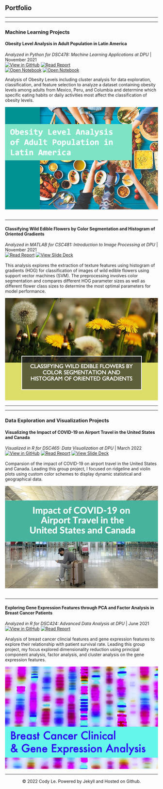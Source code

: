 ## Portfolio
---
---

### Machine Learning Projects

#### Obesity Level Analysis in Adult Population in Latin America 
<i>Analyzed in Python for DSC478: Machine Learning Applications at DPU </i> | 
     November 2021<br>
[![View in GitHub](https://img.shields.io/badge/Github-View%20in%20Github-008080?logo=github)](https://github.com/lacodyle/obesity_level_analysis)
[![Read Report](https://img.shields.io/badge/Adobe%20PDF-Read%20Report-CBC3E3?logo=Adobe)](pdf/Obesity_Level_Analysis_Report.pdf)<br>
[![Open Notebook](https://img.shields.io/badge/Jupyter-Open%20Cluster%20Analysis%20Notebook-yellowgreen?logo=Jupyter)](projects/ClusterAnalysis-ObesityLevels.html)
[![Open Notebook](https://img.shields.io/badge/Jupyter-Open%20Feature%20Selection%20Notebook-yellowgreen?logo=Jupyter)](projects/FeatureSelection-ObesityLevels.html)

Analysis of Obesity Levels including cluster analysis for data exploration, classification, and feature selection to analyze a dataset containing obesity levels among adults from Mexico, Peru, and Columbia and determine which specific eating habits or daily activities most affect the classification of obesity levels. <br>

<a href="https://drive.google.com/file/d/1hnCzV_dOuIXPVfue7OwqrCxynnF-KuE2/view?usp=sharing"><img src="images/ObesityLevels.png?raw=true"/>  
</a>
<br>

---
#### Classifying Wild Edible Flowers by Color Segmentation and Histogram of Oriented Gradients
<i>Analyzed in MATLAB for CSC481: Introduction to Image Processing at DPU </i> | 
                November 2021<br>
[![Read Report](https://img.shields.io/badge/Adobe%20PDF-Read%20Report-CBC3E3?logo=Adobe)](pdf/ClassifyingWildEdibleFlowers_Report.pdf)
[![View Slide Deck](https://img.shields.io/badge/Adobe-View%20Slide%20Deck-658f36?logo=Adobe)](pdf/WildEdibleFlowersClassification.pdf)<br>
<br>
This analysis explores the extraction of texture features using histogram of gradients (HOG) for classification of images of wild edible flowers
using support vector machines (SVM). The preprocessing involves color segmentation and compares different HOG parameter sizes as well as different
flower class sizes to determine the most optimal parameters for model performance. <br>

<a href="https://drive.google.com/file/d/1-1Gdw-XOt6csV8-hiof34ie1AGxH5Z0Q/view?usp=sharing"><img src="images/WildFlowers.png?raw=true"/>  
</a>

---
---

### Data Exploration and Visualization Projects

#### Visualizing the Impact of COVID-19 on Airport Travel in the United States and Canada 
<i>Visualized in R for DSC465: Data Visualization at DPU </i> | 
                March 2022<br>
[![View in GitHub](https://img.shields.io/badge/Github-View%20in%20Github-008080?logo=github)](https://github.com/lacodyle/covid_impact_on_travel)
[![Read Report](https://img.shields.io/badge/Adobe%20PDF-Read%20Report-CBC3E3?logo=Adobe)](pdf/COVID_Impact_Airport_Travel_Report.pdf)
[![View Slide Deck](https://img.shields.io/badge/Adobe-View%20Slide%20Deck-658f36?logo=Adobe)](pdf/COVID_impact_airport_travel.pdf)<br><br>
Comparsion of the impact of COVID-19 on airport travel in the United States and Canada. Leading this group project, I focused on ridgeline and violin plots using custom color schemes to display dynamic statistical and geographical data. 

<a href="https://github.com/lacodyle/covid_impact_on_travel"><img src="images/covid_impact_airport_travel.png?raw=true"/> </a><br><br>

---

#### Exploring Gene Expression Features through PCA and Factor Analysis in Breast Cancer Patients 
<i>Analyzed in R for DSC424: Advanced Data Analysis at DPU </i> | 
                June 2021<br>
[![View in GitHub](https://img.shields.io/badge/Github-View%20in%20Github-008080?logo=github)](https://github.com/lacodyle/breast_cancer_gene_expression)
[![Read Report](https://img.shields.io/badge/Adobe%20PDF-Read%20Report-CBC3E3?logo=Adobe)](pdf/GeneExpressionAnalysis_Report.pdf)
<br><br>
Analysis of breast cancer clincial features and gene expression features to explore their relationship with patient survival rate. Leading this group project, my focus explored dimensionality reduction using principal component analysis, factor analysis, and cluster analysis on the gene expression features. 

<a href="https://github.com/lacodyle/breast_cancer_gene_expression"><img src="images/GeneExpression.png?raw=true"/> </a>

---

<center>© 2022 Cody Le. Powered by Jekyll and Hosted on Github.</center>
